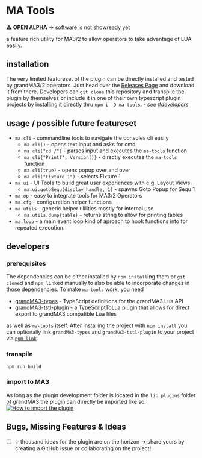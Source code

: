 # MA Tools

:warning: **OPEN ALPHA** &rarr; software is not showready yet

a feature rich utility for MA3/2 to allow operators to take advantage of LUA easily.

## installation

The very limited featureset of the plugin can be directly installed and tested by grandMA3/2 operators. Just head over the [Releases Page](https://github.com/LightYourWay/ma-tools/releases) and download it from there. Developers can `git clone` this repository and transpile the plugin by themselves or include it in one of their own typescript plugin projects by installing it directly thru `npm i -D ma-tools`. - _see [#developers](#developers)_

## usage / possible future featureset

- `ma.cli` - commandline tools to navigate the consoles cli easily
  - `ma.cli()` - opens text input and asks for cmd
  - `ma.cli("cd /")` - parses input and executes the `ma-tools` function
  - `ma.cli{"Printf", Version()}` - directly executes the `ma-tools` function
  - `ma.cli(true)` - opens popup over and over
  - `ma.cli("Fixture 1")` - selects Fixture 1
- `ma.ui` - UI Tools to build great user experiences with e.g. Layout Views
  - `ma.ui.gotoSequ(display_handle, 1)` - spawns Goto Popup for Sequ 1
- `ma.op` - easy to integrate tools for MA3/2 Operators
- `ma.cfg` - configuration helper functions
- `ma.utils` - generic helper ulilities mostly for internal use
  - `ma.utils.dump(table)` - returns string to allow for printing tables
- `ma.loop` - a main event loop kind of aproach to hook functions into for repeated execution.

## developers

### prerequisites

The dependencies can be either installed by `npm install`ing them or `git clone`d and `npm link`ed manually to also be able to incorporate changes in those dependencies. To make `ma-tools` work, you need

- [grandMA3-types](https://github.com/LightYourWay/grandMA3-types) - TypeScript definitions for the grandMA3 Lua API
- [grandMA3-tstl-plugin](https://github.com/LightYourWay/grandMA3-tstl-plugin) - a TypeScriptToLua plugin that allows for direct export to grandMA3 compatible Lua files

as well as `ma-tools` itself. After installing the project with `npm install` you can optionally link `grandMA3-types` and `grandMA3-tstl-plugin` to your project via [`npm link`](https://docs.npmjs.com/cli/v6/commands/npm-link).

### transpile

```sh
npm run build
```

### import to MA3

As long as the plugin development folder is located in the `lib_plugins` folder of grandMA3 the plugin can directly be imported like so: [![How to import the plugin](https://i.imgur.com/1zJvKD5.png)](https://i.imgur.com/1zJvKD5.png)

## Bugs, Missing Features & Ideas

- [ ] :bulb: thousand ideas for the plugin are on the horizon &rarr; share yours by creating a GitHub issue or collaborating on the project!
  <!-- - [ ] :bug: **BUG DESCRIPTION** &rarr; SOLUTION -->
  <!-- - [ ] :sparkles: MISSING FEATURE -->
  <!-- - [ ] :bulb: IDEA -->
